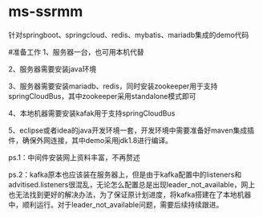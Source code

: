 # ms-ssrmm

针对springboot、springcloud、redis、mybatis、mariadb集成的demo代码

#准备工作
1、服务器一台，也可用本机代替

2、服务器需要安装java环境

3、服务器需要安装mariadb、redis，同时安装zookeeper用于支持springCloudBus，其中zookeeper采用standalone模式即可

4、本地机器需要安装kafak用于支持springCloudBus

5、eclipse或者idea的java开发环境一套，开发环境中需要准备好maven集成插件，确保外网连接，其中demo采用jdk1.8进行编译。

ps.1：中间件安装网上资料丰富，不再赘述

ps.2：kafka原本也应该装在服务器上，但是由于kafka配置中的listeners和advitised.listeners很混乱，无论怎么配置总是出现leader_not_available，网上也无法找到更好的解决办法，为了保证原计划进度，将kafka搭建在了本地机器中，顺利运行。对于leader_not_available问题，需要后续持续跟进。


